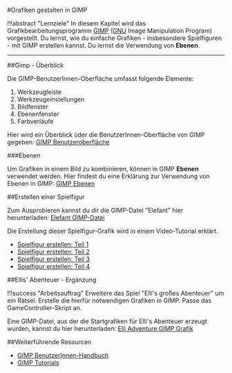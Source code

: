 #Grafiken gestalten in GIMP

!!!abstract "Lernziele"
    In diesem Kapitel wird das Grafikbearbeitungsprogramm [GIMP](https://de.wikipedia.org/wiki/GIMP) ([GNU](https://de.wikipedia.org/wiki/GNU-Projekt) Image Manipulation Program) vorgestellt. Du lernst, wie du einfache Grafiken - insbesondere Spielfiguren - mit GIMP erstellen kannst. Du lernst die Verwendung von **Ebenen**.

----

##Gimp - Überblick

Die GIMP-BenutzerInnen-Oberfläche umfasst folgende Elemente:

1. Werkzeugleiste
2. Werkzeugeinstellungen
3. Bildfenster
4. Ebenenfenster
5. Farbverläufe

Hier wird ein Überblick üder die BenutzerInnen-Oberfläche von GIMP gegeben: [GIMP Benutzeroberfläche](https://docs.gimp.org/de/gimp-concepts-main-windows.html)

###Ebenen

Um Grafiken in einem Bild zu kombinieren, können in GIMP **Ebenen** verwendet werden.
Hier findest du eine Erklärung zur Verwendung von Ebenen in GIMP: [GIMP Ebenen](https://gimp-werkstatt.de/ebenen.php)


##Erstellen einer Spielfigur

Zum Ausprobieren kannst du dir die GIMP-Datei "Elefant" hier herunterladen: [Elefant GIMP-Datei](img/elefant.xcf)

Die Erstellung dieser Spielfigur-Grafik wird in einem Video-Tutorial erklärt.

* [Spielfigur erstellen: Teil 1](https://youtu.be/C1rcqXZEk7M)
* [Spielfigur erstellen: Teil 2](https://youtu.be/IW_M9dNenrE)
* [Spielfigur erstellen: Teil 3](https://www.youtube.com/watch?v=Qedi32KdSZo)
* [Spielfigur erstellen: Teil 4](https://www.youtube.com/watch?v=bNsFNWxXt_0)



##Ellis' Abenteuer - Ergänzung

!!!success "Arbeitsauftrag"
    Erweitere das Spiel "Elli's großes Abenteuer" um ein Rätsel. Erstelle die hierfür notwendigen Grafiken in GIMP. Passe das GameController-Skript an.

Eine GIMP-Datei, aus der die Startgrafiken für Elli's Abenteuer erzeugt wurden, kannst du hier herunterladen: [Elli Adventure GIMP Grafik](img/ellisadventure.xcf)

##Weiterführende Resourcen

* [GIMP BenutzerInnen-Handbuch](https://docs.gimp.org/de)
* [GIMP Tutorials](https://www.saxoprint.de/blog/tutorials/gimp/)